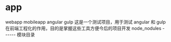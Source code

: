 # app
webapp mobileapp angular gulp
这是一个测试项目，用于测试 angular 和 gulp 在前端工程化的作用，目的是掌握这些工具方便今后的项目开发
node_nodules ------ 模块目录
